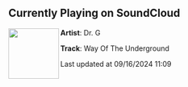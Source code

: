 ## Currently Playing on SoundCloud

[<img align="left" width="100" src="https://i1.sndcdn.com/artworks-cZ2mpvPsMKepxNMt-KfPgow-t500x500.jpg">](https://soundcloud.com/drgmusic/way-of-the-underground)

**Artist**: Dr. G 

**Track**: Way Of The Underground

Last updated at 09/16/2024 11:09
